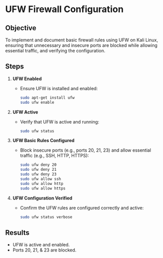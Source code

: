 # UFW Firewall Configuration

## Objective
To implement and document basic firewall rules using UFW on Kali Linux, ensuring that unnecessary and insecure ports are blocked while allowing essential traffic, and verifying the configuration.

## Steps

1. **UFW Enabled**
   - Ensure UFW is installed and enabled:
     ```bash
     sudo apt-get install ufw
     sudo ufw enable
     ```

2. **UFW Active**
   - Verify that UFW is active and running:
     ```bash
     sudo ufw status
     ```

3. **UFW Basic Rules Configured**
   - Block insecure ports (e.g., ports 20, 21, 23) and allow essential traffic (e.g., SSH, HTTP, HTTPS):
     ```bash
     sudo ufw deny 20
     sudo ufw deny 21
     sudo ufw deny 23
     sudo ufw allow ssh
     sudo ufw allow http
     sudo ufw allow https
     ```

4. **UFW Configuration Verified**
   - Confirm the UFW rules are configured correctly and active:
     ```bash
     sudo ufw status verbose
     ```

## Results
- UFW is active and enabled.
- Ports 20, 21, & 23 are blocked.

